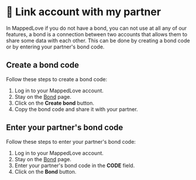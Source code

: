 # 💟 Link account with my partner

In MappedLove if you do not have a bond, you can not use at all any of our features, a bond is a connection between two accounts that allows them to share some data with each other. This can be done by creating a bond code or by entering your partner's bond code.

## Create a bond code

Follow these steps to create a bond code:

1. Log in to your MappedLove account.
2. Stay on the <a href="/app" target="_blank">Bond</a> page.
3. Click on the **Create bond** button.
4. Copy the bond code and share it with your partner.

## Enter your partner's bond code

Follow these steps to enter your partner's bond code:

1. Log in to your MappedLove account.
2. Stay on the <a href="/app" target="_blank">Bond</a> page.
3. Enter your partner's bond code in the **CODE** field.
4. Click on the **Bond** button.
